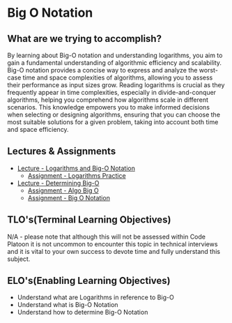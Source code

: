 # Big O Notation

## What are we trying to accomplish?

By learning about Big-O notation and understanding logarithms, you aim to gain a fundamental understanding of algorithmic efficiency and scalability. Big-O notation provides a concise way to express and analyze the worst-case time and space complexities of algorithms, allowing you to assess their performance as input sizes grow. Reading logarithms is crucial as they frequently appear in time complexities, especially in divide-and-conquer algorithms, helping you comprehend how algorithms scale in different scenarios. This knowledge empowers you to make informed decisions when selecting or designing algorithms, ensuring that you can choose the most suitable solutions for a given problem, taking into account both time and space efficiency.

## Lectures & Assignments

- [Lecture - Logarithms and Big-O Notation](./1-logs-and-big-o.md)
  - [Assignment - Logarithms Practice](https://www.transum.org/Maths/Exercise/Logarithms/)
- [Lecture - Determining Big-O](./2-determining-big-o.md)
  - [Assignment - Algo Big O](https://github.com/Code-Platoon-Assignments/algo-big-o-i)
  - [Assignment - Big O Notation](https://runestone.academy/ns/books/published/cppds/AlgorithmAnalysis/BigONotation.html)

## TLO's(Terminal Learning Objectives)

N/A - please note that although this will not be assessed within Code Platoon it is not uncommon to encounter this topic in technical interviews and it is vital to your own success to devote time and fully understand this subject.

## ELO's(Enabling Learning Objectives)

- Understand what are Logarithms in reference to Big-O
- Understand what is Big-O Notation
- Understand how to determine Big-O Notation
